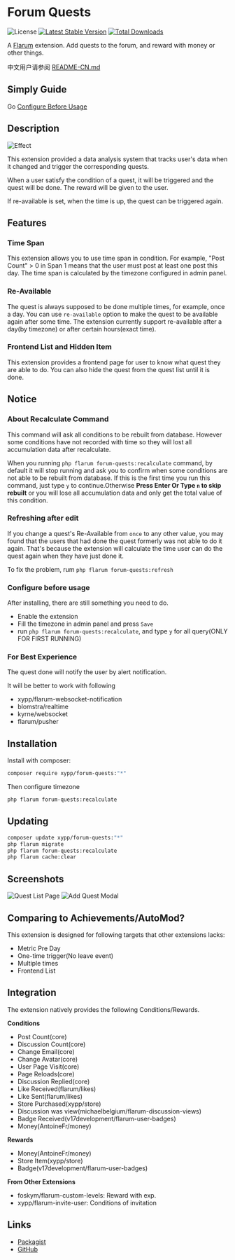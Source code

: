 # Forum Quests

![License](https://img.shields.io/badge/license-MIT-blue.svg) [![Latest Stable Version](https://img.shields.io/packagist/v/xypp/forum-quests.svg)](https://packagist.org/packages/xypp/forum-quests) [![Total Downloads](https://img.shields.io/packagist/dt/xypp/forum-quests.svg)](https://packagist.org/packages/xypp/forum-quests)

A [Flarum](http://flarum.org) extension. Add quests to the forum, and reward with money or other things.

中文用户请参阅 [README-CN.md](README-CN.md)

## Simply Guide

Go [Configure Before Usage](#configure-before-usage)

## Description

![Effect](https://cdn-fusion.imgimg.cc/i/2024/2812b8d387f783b8.png)

This extension provided a data analysis system that tracks user's data when it changed and trigger the corresponding quests.

When a user satisfy the condition of a quest, it will be triggered and the quest will be done. The reward will be given to the user.

If re-available is set, when the time is up, the quest can be triggered again.

## Features

### Time Span

This extension allows you to use time span in condition. For example, "Post Count" > 0 in Span 1 means that the user must post at least one post this day. The time span is calculated by the timezone configured in admin panel.

### Re-Available

The quest is always supposed to be done multiple times, for example, once a day. You can use `re-available` option to make the quest to be available again after some time. The extension currently support re-available after a day(by timezone) or after certain hours(exact time).

### Frontend List and Hidden Item

This extension provides a frontend page for user to know what quest they are able to do. You can also hide the quest from the quest list until it is done.

## Notice

### About Recalculate Command

This command will ask all conditions to be rebuilt from database. However some conditions have not recorded with time so they will lost all accumulation data after recalculate.

When you running `php flarum forum-quests:recalculate` command, by default it will stop running and ask you to confirm when some conditions are not able to be rebuilt from database. If this is the first time you run this command, just type `y` to continue.Otherwise **Press Enter Or Type `n` to skip rebuilt** or you will lose all accumulation data and only get the total value of this condition.

### Refreshing after edit

If you change a quest's Re-Available from `once` to any other value, you may found that the users that had done the quest formerly was not able to do it again. That's because the extension will calculate the time user can do the quest again when they have just done it.

To fix the problem, rum `php flarum forum-quests:refresh`

### Configure before usage

After installing, there are still something you need to do.

- Enable the extension
- Fill the timezone in admin panel and press `Save`
- run `php flarum forum-quests:recalculate`, and type `y` for all query(ONLY FOR FIRST RUNNING)

### For Best Experience

The quest done will notify the user by alert notification.

It will be better to work with following

+ xypp/flarum-websocket-notification
+ blomstra/realtime
+ kyrne/websocket
+ flarum/pusher

## Installation

Install with composer:

```sh
composer require xypp/forum-quests:"*"
```

Then configure timezone

```sh
php flarum forum-quests:recalculate
```

## Updating

```sh
composer update xypp/forum-quests:"*"
php flarum migrate
php flarum forum-quests:recalculate
php flarum cache:clear
```

## Screenshots

![Quest List Page](https://cdn-fusion.imgimg.cc/i/2024/093b3718fde17b90.png)
![Add Quest Modal](https://cdn-fusion.imgimg.cc/i/2024/f568ab58af507013.png)

## Comparing to Achievements/AutoMod?

This extension is designed for following targets that other extensions lacks:

+ Metric Pre Day
+ One-time trigger(No leave event)
+ Multiple times
+ Frontend List


## Integration

The extension natively provides the following Conditions/Rewards.

**Conditions**

- Post Count(core)
- Discussion Count(core)
- Change Email(core)
- Change Avatar(core)
- User Page Visit(core)
- Page Reloads(core)
- Discussion Replied(core)
- Like Received(flarum/likes)
- Like Sent(flarum/likes)
- Store Purchased(xypp/store)
- Discussion was view(michaelbelgium/flarum-discussion-views)
- Badge Received(v17development/flarum-user-badges)
- Money(AntoineFr/money)

**Rewards**

- Money(AntoineFr/money)
- Store Item(xypp/store)
- Badge(v17development/flarum-user-badges)

**From Other Extensions**

- foskym/flarum-custom-levels: Reward with exp.
- xypp/flarum-invite-user: Conditions of invitation

## Links

- [Packagist](https://packagist.org/packages/xypp/forum-quests)
- [GitHub](https://github.com/zxy19/flarum-forum-quests)